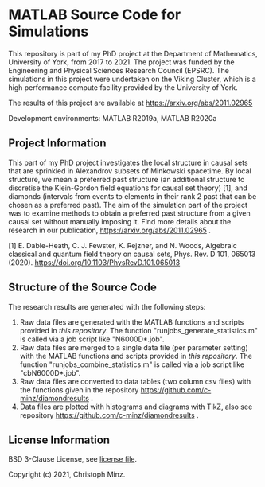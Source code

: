 # MATLAB Source Code for Simulations

This repository is part of my PhD project at the Department of Mathematics, University of York, from 2017 to 2021. The project was funded by the Engineering and Physical Sciences Research Council (EPSRC). The simulations in this project were undertaken on the Viking Cluster, which is a high performance compute facility provided by the University of York.

The results of this project are available at https://arxiv.org/abs/2011.02965

Development environments: MATLAB R2019a, MATLAB R2020a

## Project Information

This part of my PhD project investigates the local structure in causal sets that are sprinkled in Alexandrov subsets of Minkowski spacetime. By local structure, we mean a preferred past structure (an additional structure to discretise the Klein-Gordon field equations for causal set theory) [1], and diamonds (intervals from events to elements in their rank 2 past that can be chosen as a preferred past). The aim of the simulation part of the project was to examine methods to obtain a preferred past structure from a given causal set without manually imposing it. Find more details about the research in our publication, https://arxiv.org/abs/2011.02965 .

[1] E. Dable-Heath, C. J. Fewster, K. Rejzner, and N. Woods, Algebraic classical and quantum field theory on causal sets, Phys. Rev. D 101, 065013 (2020). https://doi.org/10.1103/PhysRevD.101.065013

## Structure of the Source Code

The research results are generated with the following steps:
1. Raw data files are generated with the MATLAB functions and scripts provided in _this repository_. The function "runjobs\_generate\_statistics.m" is called via a job script like "N6000D*.job".
2. Raw data files are merged to a single data file (per parameter setting) with the MATLAB functions and scripts provided in _this repository_. The function "runjobs\_combine\_statistics.m" is called via a job script like "cbN6000D*.job".
3. Raw data files are converted to data tables (two column csv files) with the functions given in the repository https://github.com/c-minz/diamondresults .
4. Data files are plotted with histograms and diagrams with TikZ, also see repository https://github.com/c-minz/diamondresults .

## License Information

BSD 3-Clause License, see [license file](LICENSE.md).

Copyright (c) 2021, Christoph Minz.